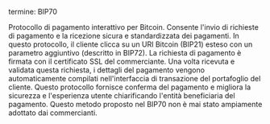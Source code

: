 termine: BIP70

Protocollo di pagamento interattivo per Bitcoin. Consente l'invio di richieste di pagamento e la ricezione sicura e standardizzata dei pagamenti. In questo protocollo, il cliente clicca su un URI Bitcoin (BIP21) esteso con un parametro aggiuntivo (descritto in BIP72). La richiesta di pagamento è firmata con il certificato SSL del commerciante. Una volta ricevuta e validata questa richiesta, i dettagli del pagamento vengono automaticamente compilati nell'interfaccia di transazione del portafoglio del cliente. Questo protocollo fornisce conferma del pagamento e migliora la sicurezza e l'esperienza utente chiarificando l'entità beneficiaria del pagamento. Questo metodo proposto nel BIP70 non è mai stato ampiamente adottato dai commercianti.